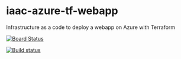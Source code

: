 # iaac-azure-tf-webapp

Infrastructure as a code to deploy a webapp on Azure with Terraform

[![Board Status](https://dev.azure.com/fpittelodevops/9433e966-3468-4de3-92a6-67a0c46e8908/b3aa4352-1f64-41a5-879a-3d0399ef1803/_apis/work/boardbadge/8a9ad8a4-ab92-4f04-b302-9deab31469d9)](https://dev.azure.com/fpittelodevops/9433e966-3468-4de3-92a6-67a0c46e8908/_boards/board/t/b3aa4352-1f64-41a5-879a-3d0399ef1803/Microsoft.RequirementCategory/)


[![Build status](https://dev.azure.com/fpittelodevops/iaac-azure-tf-webapp/_apis/build/status/iaac-azure-tf-webapp-CI)](https://dev.azure.com/fpittelodevops/iaac-azure-tf-webapp/_build/latest?definitionId=9)